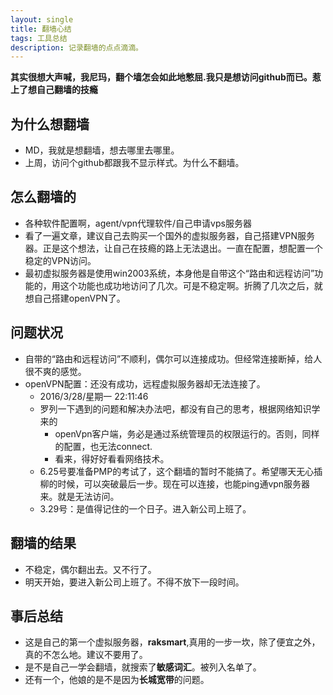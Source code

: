 ```yaml
---
layout: single
title: 翻墙心结
tags: 工具总结
description: 记录翻墙的点点滴滴。
---
```


**其实很想大声喊，我尼玛，翻个墙怎会如此地憋屈.我只是想访问github而已。惹上了想自己翻墙的技瘾**

## 为什么想翻墙
+ MD，我就是想翻墙，想去哪里去哪里。
+ 上周，访问个github都跟我不显示样式。为什么不翻墙。

## 怎么翻墙的
+ 各种软件配置啊，agent/vpn代理软件/自己申请vps服务器
+ 看了一遍文章，建议自己去购买一个国外的虚拟服务器，自己搭建VPN服务器。正是这个想法，让自己在技瘾的路上无法退出。一直在配置，想配置一个稳定的VPN访问。
+ 最初虚拟服务器是使用win2003系统，本身他是自带这个“路由和远程访问”功能的，用这个功能也成功地访问了几次。可是不稳定啊。折腾了几次之后，就想自己搭建openVPN了。

## 问题状况
+ 自带的“路由和远程访问”不顺利，偶尔可以连接成功。但经常连接断掉，给人很不爽的感觉。
+ openVPN配置：还没有成功，远程虚拟服务器却无法连接了。
	+ 2016/3/28/星期一 22:11:46 
	+ 罗列一下遇到的问题和解决办法吧，都没有自己的思考，根据网络知识学来的
		+ openVpn客户端，务必是通过系统管理员的权限运行的。否则，同样的配置，也无法connect.
		+ 看来，得好好看看网络技术。
	+ 6.25号要准备PMP的考试了，这个翻墙的暂时不能搞了。希望哪天无心插柳的时候，可以突破最后一步。现在可以连接，也能ping通vpn服务器来。就是无法访问。
	+ 3.29号：是值得记住的一个日子。进入新公司上班了。


## 翻墙的结果
+ 不稳定，偶尔翻出去。又不行了。
+ 明天开始，要进入新公司上班了。不得不放下一段时间。

## 事后总结
+ 这是自己的第一个虚拟服务器，**raksmart**,真用的一步一坎，除了便宜之外，真的不怎么地。建议不要用了。
+ 是不是自己一学会翻墙，就搜索了**敏感词汇**。被列入名单了。
+ 还有一个，他娘的是不是因为**长城宽带**的问题。
